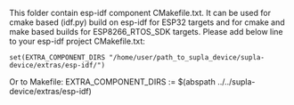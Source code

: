 This folder contain esp-idf component CMakefile.txt.
It can be used for cmake based (idf.py) build on esp-idf for ESP32 targets and
for cmake and make based builds for ESP8266_RTOS_SDK targets.
Please add below line to your esp-idf project CMakefile.txt:

`set(EXTRA_COMPONENT_DIRS "/home/user/path_to_supla_device/supla-device/extras/esp-idf/")`

Or to Makefile:
EXTRA_COMPONENT_DIRS := $(abspath ../../supla-device/extras/esp-idf)

